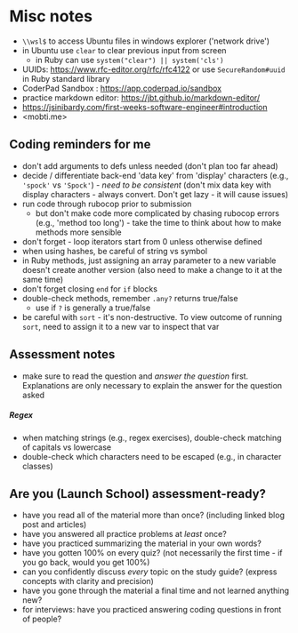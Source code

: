 # Misc notes

- `\\wsl$` to access Ubuntu files in windows explorer ('network drive')
- in Ubuntu use `clear` to clear previous input from screen
  - in Ruby can use `system("clear") || system('cls')`
- UUIDs:  <https://www.rfc-editor.org/rfc/rfc4122> or use `SecureRandom#uuid` in Ruby standard library
- CoderPad Sandbox : <https://app.coderpad.io/sandbox>
- practice markdown editor:  <https://jbt.github.io/markdown-editor/>
- https://jsinibardy.com/first-weeks-software-engineer#introduction
- <mobti.me>


## Coding reminders for me
- don't add arguments to defs unless needed (don't plan too far ahead)
- decide / differentiate back-end 'data key' from 'display' characters (e.g., `'spock'` vs `'Spock'`) - *need to be consistent* (don't mix data key with display characters - always convert.  Don't get lazy - it will cause issues)
- run code through rubocop prior to submission
  - but don't make code more complicated by chasing rubocop errors (e.g., 'method too long') - take the time to think about how to make methods more sensible
- don't forget - loop iterators start from 0 unless otherwise defined
- when using hashes, be careful of string vs symbol
- in Ruby methods, just assigning an array parameter to a new variable doesn't create another version (also need to make a change to it at the same time)
- don't forget closing `end` for `if` blocks
- double-check methods, remember `.any?` returns true/false
  - use if `?` is generally a true/false
- be careful with `sort` - it's non-destructive.  To view outcome of running `sort`, need to assign it to a new var to inspect that var

## Assessment notes
- make sure to read the question and *answer the question* first.  Explanations are only necessary to explain the answer for the question asked


##### Regex
- when matching strings (e.g., regex exercises), double-check matching of capitals vs lowercase
- double-check which characters need to be escaped (e.g., in character classes)

## Are you (Launch School) assessment-ready?
- have you read all of the material more than once?  (including linked blog post and articles)
- have you answered all practice problems at *least* once?
- have you practiced summarizing the material in your own words?
- have you gotten 100% on every quiz?  (not necessarily the first time - if you go back, would you get 100%)
- can you confidently discuss *every* topic on the study guide? (express concepts with clarity and precision)
- have you gone through the material a final time and not learned anything new?
- for interviews: have you practiced answering coding questions in front of people?